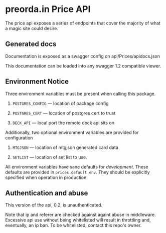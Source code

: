 # preorda.in Price API

The price api exposes a series of endpoints that cover the majority of what a magic site could desire.

## Generated docs

Documentation is exposed as a swagger config on api/Prices/apidocs.json

This documentation can be loaded into any swagger 1.2 compatible viewer.

## Environment Notice

Three environment variables must be present when calling this package.

1. `POSTGRES_CONFIG` — location of package config

1. `POSTGRES_CERT` — location of postgres cert to trust

1. `DECK_API` — local port the remote deck api sits on

Additionally, two optional environment variables are provided for configuration

1. `MTGJSON` — location of mtgjson generated card data

1. `SETLIST` — location of set list to use.

All environment variables have sane defaults for *development*. These defaults are provided in `prices.default.env`. They should be explicitly specified when operation in production.

## Authentication and abuse

This version of the api, 0.2, is unauthenticated.

Note that ip and referer are checked against againt abuse in middleware. Excessive api use without being whitelisted will result in throttling and, eventually, an ip ban. To be whitelisted, contact this repo's owner.